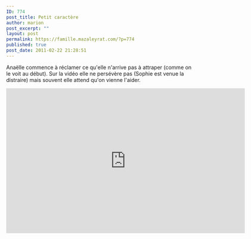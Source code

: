 ```yaml
---
ID: 774
post_title: Petit caractère
author: marion
post_excerpt: ""
layout: post
permalink: https://famille.mazaleyrat.com/?p=774
published: true
post_date: 2011-02-22 21:28:51
---
```

Anaëlle commence à réclamer ce qu'elle n'arrive pas à attraper (comme on le voit au début). Sur la vidéo elle ne persévère pas (Sophie est venue la distraire) mais souvent elle attend qu'on vienne l'aider.

<iframe title="YouTube video player" width="640" height="390" src="http://www.youtube.com/embed/Wjb3Obo0wdM" frameborder="0" allowfullscreen></iframe>